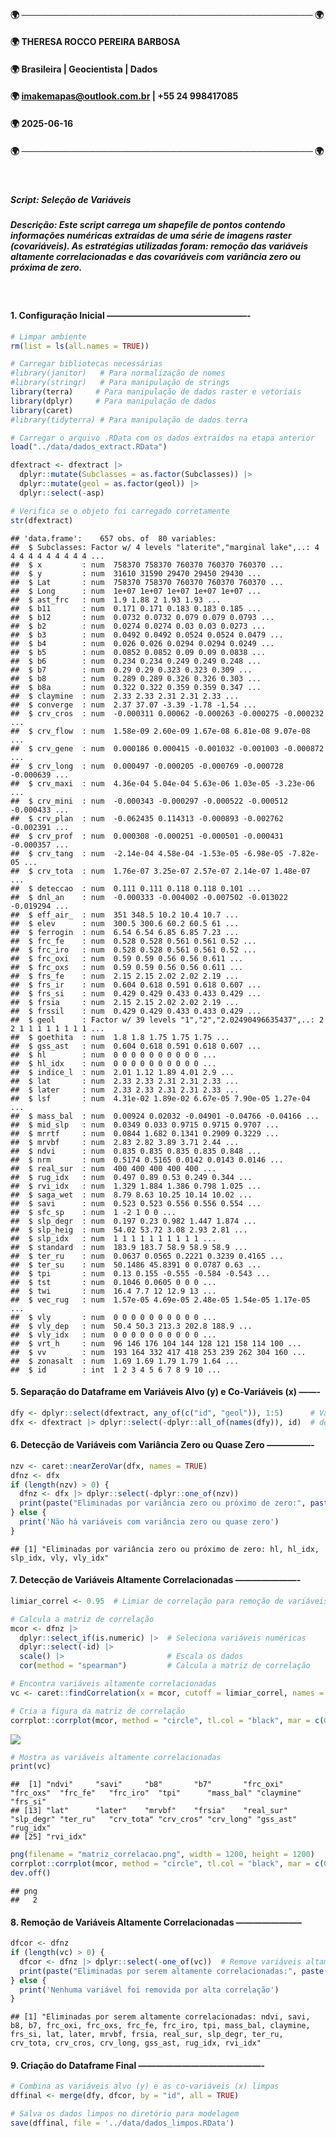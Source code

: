 
#### 🌍 ─────────────────────────────────────────────── 🌍

#### 🌍 THERESA ROCCO PEREIRA BARBOSA

#### 🌍 Brasileira \| Geocientista \| Dados

#### 🌍 <imakemapas@outlook.com.br> \| +55 24 998417085

#### 🌍 2025-06-16

#### 🌍 ─────────────────────────────────────────────── 🌍

<br>

##### Script: Seleção de Variáveis

##### Descrição: Este script carrega um shapefile de pontos contendo informações numéricas extraídas de uma série de imagens raster (covariáveis). As estratégias utilizadas foram: remoção das variáveis altamente correlacionadas e das covariáveis com variância zero ou próxima de zero.

<br>

#### 1. Configuração Inicial ————————————————-

``` r
# Limpar ambiente
rm(list = ls(all.names = TRUE))

# Carregar bibliotecas necessárias
#library(janitor)   # Para normalização de nomes
#library(stringr)   # Para manipulação de strings
library(terra)     # Para manipulação de dados raster e vetoriais
library(dplyr)     # Para manipulação de dados
library(caret)
#library(tidyterra) # Para manipulação de dados terra
```

``` r
# Carregar o arquivo .RData com os dados extraídos na etapa anterior
load("../data/dados_extract.RData")

dfextract <- dfextract |> 
  dplyr::mutate(Subclasses = as.factor(Subclasses)) |> 
  dplyr::mutate(geol = as.factor(geol)) |> 
  dplyr::select(-asp)

# Verifica se o objeto foi carregado corretamente
str(dfextract)
```

    ## 'data.frame':    657 obs. of  80 variables:
    ##  $ Subclasses: Factor w/ 4 levels "laterite","marginal lake",..: 4 4 4 4 4 4 4 4 4 4 ...
    ##  $ x         : num  758370 758370 760370 760370 760370 ...
    ##  $ y         : num  31610 31590 29470 29450 29430 ...
    ##  $ Lat       : num  758370 758370 760370 760370 760370 ...
    ##  $ Long      : num  1e+07 1e+07 1e+07 1e+07 1e+07 ...
    ##  $ ast_frc   : num  1.9 1.88 2 1.93 1.93 ...
    ##  $ b11       : num  0.171 0.171 0.183 0.183 0.185 ...
    ##  $ b12       : num  0.0732 0.0732 0.079 0.079 0.0793 ...
    ##  $ b2        : num  0.0274 0.0274 0.03 0.03 0.0273 ...
    ##  $ b3        : num  0.0492 0.0492 0.0524 0.0524 0.0479 ...
    ##  $ b4        : num  0.026 0.026 0.0294 0.0294 0.0249 ...
    ##  $ b5        : num  0.0852 0.0852 0.09 0.09 0.0838 ...
    ##  $ b6        : num  0.234 0.234 0.249 0.249 0.248 ...
    ##  $ b7        : num  0.29 0.29 0.323 0.323 0.309 ...
    ##  $ b8        : num  0.289 0.289 0.326 0.326 0.303 ...
    ##  $ b8a       : num  0.322 0.322 0.359 0.359 0.347 ...
    ##  $ claymine  : num  2.33 2.33 2.31 2.31 2.33 ...
    ##  $ converge  : num  2.37 37.07 -3.39 -1.78 -1.54 ...
    ##  $ crv_cros  : num  -0.000311 0.00062 -0.000263 -0.000275 -0.000232 ...
    ##  $ crv_flow  : num  1.58e-09 2.60e-09 1.67e-08 6.81e-08 9.07e-08 ...
    ##  $ crv_gene  : num  0.000186 0.000415 -0.001032 -0.001003 -0.000872 ...
    ##  $ crv_long  : num  0.000497 -0.000205 -0.000769 -0.000728 -0.000639 ...
    ##  $ crv_maxi  : num  4.36e-04 5.04e-04 5.63e-06 1.03e-05 -3.23e-06 ...
    ##  $ crv_mini  : num  -0.000343 -0.000297 -0.000522 -0.000512 -0.000433 ...
    ##  $ crv_plan  : num  -0.062435 0.114313 -0.000893 -0.002762 -0.002391 ...
    ##  $ crv_prof  : num  0.000308 -0.000251 -0.000501 -0.000431 -0.000357 ...
    ##  $ crv_tang  : num  -2.14e-04 4.58e-04 -1.53e-05 -6.98e-05 -7.82e-05 ...
    ##  $ crv_tota  : num  1.76e-07 3.25e-07 2.57e-07 2.14e-07 1.48e-07 ...
    ##  $ deteccao  : num  0.111 0.111 0.118 0.118 0.101 ...
    ##  $ dnl_an    : num  -0.000333 -0.004002 -0.007502 -0.013022 -0.019294 ...
    ##  $ eff_air_  : num  351 348.5 10.2 10.4 10.7 ...
    ##  $ elev      : num  300.5 300.6 60.2 60.5 61 ...
    ##  $ ferrogin  : num  6.54 6.54 6.85 6.85 7.23 ...
    ##  $ frc_fe    : num  0.528 0.528 0.561 0.561 0.52 ...
    ##  $ frc_iro   : num  0.528 0.528 0.561 0.561 0.52 ...
    ##  $ frc_oxi   : num  0.59 0.59 0.56 0.56 0.611 ...
    ##  $ frc_oxs   : num  0.59 0.59 0.56 0.56 0.611 ...
    ##  $ frs_fe    : num  2.15 2.15 2.02 2.02 2.19 ...
    ##  $ frs_ir    : num  0.604 0.618 0.591 0.618 0.607 ...
    ##  $ frs_si    : num  0.429 0.429 0.433 0.433 0.429 ...
    ##  $ frsia     : num  2.15 2.15 2.02 2.02 2.19 ...
    ##  $ frssil    : num  0.429 0.429 0.433 0.433 0.429 ...
    ##  $ geol      : Factor w/ 39 levels "1","2","2.02490496635437",..: 2 2 1 1 1 1 1 1 1 1 ...
    ##  $ goethita  : num  1.8 1.8 1.75 1.75 1.75 ...
    ##  $ gss_ast   : num  0.604 0.618 0.591 0.618 0.607 ...
    ##  $ hl        : num  0 0 0 0 0 0 0 0 0 0 ...
    ##  $ hl_idx    : num  0 0 0 0 0 0 0 0 0 0 ...
    ##  $ indice_l  : num  2.01 1.12 1.89 4.01 2.9 ...
    ##  $ lat       : num  2.33 2.33 2.31 2.31 2.33 ...
    ##  $ later     : num  2.33 2.33 2.31 2.31 2.33 ...
    ##  $ lsf       : num  4.31e-02 1.89e-02 6.67e-05 7.90e-05 1.27e-04 ...
    ##  $ mass_bal  : num  0.00924 0.02032 -0.04901 -0.04766 -0.04166 ...
    ##  $ mid_slp   : num  0.0349 0.033 0.9715 0.9715 0.9707 ...
    ##  $ mrrtf     : num  0.0844 1.682 0.1341 0.2909 0.3229 ...
    ##  $ mrvbf     : num  2.83 2.82 3.89 3.71 2.44 ...
    ##  $ ndvi      : num  0.835 0.835 0.835 0.835 0.848 ...
    ##  $ nrm       : num  0.5174 0.5165 0.0142 0.0143 0.0146 ...
    ##  $ real_sur  : num  400 400 400 400 400 ...
    ##  $ rug_idx   : num  0.497 0.89 0.53 0.249 0.344 ...
    ##  $ rvi_idx   : num  1.329 1.884 1.386 0.798 1.025 ...
    ##  $ saga_wet  : num  8.79 8.63 10.25 10.14 10.02 ...
    ##  $ savi      : num  0.523 0.523 0.556 0.556 0.554 ...
    ##  $ sfc_sp    : num  1 -2 1 0 0 ...
    ##  $ slp_degr  : num  0.197 0.23 0.982 1.447 1.874 ...
    ##  $ slp_heig  : num  54.02 53.72 3.08 2.93 2.81 ...
    ##  $ slp_idx   : num  1 1 1 1 1 1 1 1 1 1 ...
    ##  $ standard  : num  183.9 183.7 58.9 58.9 58.9 ...
    ##  $ ter_ru    : num  0.0637 0.0565 0.2221 0.3239 0.4165 ...
    ##  $ ter_su    : num  50.1486 45.8391 0 0.0787 0.63 ...
    ##  $ tpi       : num  0.13 0.155 -0.555 -0.584 -0.543 ...
    ##  $ tst       : num  0.1046 0.0605 0 0 0 ...
    ##  $ twi       : num  16.4 7.7 12 12.9 13 ...
    ##  $ vec_rug   : num  1.57e-05 4.69e-05 2.48e-05 1.54e-05 1.17e-05 ...
    ##  $ vly       : num  0 0 0 0 0 0 0 0 0 0 ...
    ##  $ vly_dep   : num  50.4 50.3 213.3 202.8 188.9 ...
    ##  $ vly_idx   : num  0 0 0 0 0 0 0 0 0 0 ...
    ##  $ vrt_h     : num  96 146 176 104 144 128 121 158 114 100 ...
    ##  $ vv        : num  193 164 332 417 418 253 239 262 304 160 ...
    ##  $ zonasalt  : num  1.69 1.69 1.79 1.79 1.64 ...
    ##  $ id        : int  1 2 3 4 5 6 7 8 9 10 ...

#### 5. Separação do Dataframe em Variáveis Alvo (y) e Co-Variáveis (x) ——-

``` r
dfy <- dplyr::select(dfextract, any_of(c("id", "geol")), 1:5)      # Variáveis alvo, id, xy e cov factor
dfx <- dfextract |> dplyr::select(-dplyr::all_of(names(dfy)), id)  # demais covariáveis
```

#### 6. Detecção de Variáveis com Variância Zero ou Quase Zero —————-

``` r
nzv <- caret::nearZeroVar(dfx, names = TRUE)
dfnz <- dfx
if (length(nzv) > 0) {
  dfnz <- dfx |> dplyr::select(-dplyr::one_of(nzv))
  print(paste("Eliminadas por variância zero ou próximo de zero:", paste(nzv, collapse = ", ")))
} else {
  print('Não há variáveis com variância zero ou quase zero')
}
```

    ## [1] "Eliminadas por variância zero ou próximo de zero: hl, hl_idx, slp_idx, vly, vly_idx"

#### 7. Detecção de Variáveis Altamente Correlacionadas ———————-

``` r
limiar_correl <- 0.95  # Limiar de correlação para remoção de variáveis

# Calcula a matriz de correlação
mcor <- dfnz |> 
  dplyr::select_if(is.numeric) |>  # Seleciona variáveis numéricas
  dplyr::select(-id) |> 
  scale() |>                       # Escala os dados
  cor(method = "spearman")         # Calcula a matriz de correlação

# Encontra variáveis altamente correlacionadas
vc <- caret::findCorrelation(x = mcor, cutoff = limiar_correl, names = TRUE)

# Cria a figura da matriz de correlação
corrplot::corrplot(mcor, method = "circle", tl.col = "black", mar = c(0, 0, 5, 0))
```

![](2_unsupervised_select_var_files/figure-gfm/unnamed-chunk-13-1.png)<!-- -->

``` r
# Mostra as variáveis altamente correlacionadas
print(vc)
```

    ##  [1] "ndvi"     "savi"     "b8"       "b7"       "frc_oxi"  "frc_oxs"  "frc_fe"   "frc_iro"  "tpi"      "mass_bal" "claymine" "frs_si"  
    ## [13] "lat"      "later"    "mrvbf"    "frsia"    "real_sur" "slp_degr" "ter_ru"   "crv_tota" "crv_cros" "crv_long" "gss_ast"  "rug_idx" 
    ## [25] "rvi_idx"

``` r
png(filename = "matriz_correlacao.png", width = 1200, height = 1200)
corrplot::corrplot(mcor, method = "circle", tl.col = "black", mar = c(0, 0, 5, 0))
dev.off()
```

    ## png 
    ##   2

#### 8. Remoção de Variáveis Altamente Correlacionadas ———————–

``` r
dfcor <- dfnz
if (length(vc) > 0) {
  dfcor <- dfnz |> dplyr::select(-one_of(vc))  # Remove variáveis altamente correlacionadas
  print(paste("Eliminadas por serem altamente correlacionadas:", paste(vc, collapse = ", ")))
} else {
  print('Nenhuma variável foi removida por alta correlação')
}
```

    ## [1] "Eliminadas por serem altamente correlacionadas: ndvi, savi, b8, b7, frc_oxi, frc_oxs, frc_fe, frc_iro, tpi, mass_bal, claymine, frs_si, lat, later, mrvbf, frsia, real_sur, slp_degr, ter_ru, crv_tota, crv_cros, crv_long, gss_ast, rug_idx, rvi_idx"

#### 9. Criação do Dataframe Final ——————————————-

``` r
# Combina as variáveis alvo (y) e as co-variáveis (x) limpas
dffinal <- merge(dfy, dfcor, by = "id", all = TRUE)

# Salva os dados limpos no diretório para modelagem
save(dffinal, file = '../data/dados_limpos.RData')
```
